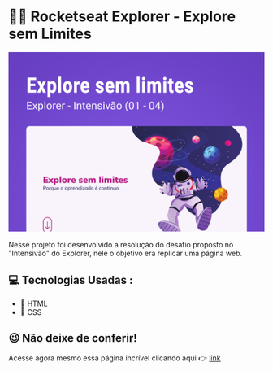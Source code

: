 # 🧑‍🚀 Rocketseat Explorer - Explore sem Limites

![Imagem_projeto](./assets/image_readme.png)

Nesse projeto foi desenvolvido a resolução do desafio proposto no "Intensivão" do Explorer, nele o objetivo era replicar uma página web.

## 💻 Tecnologias Usadas :

- 🔴 HTML
- 🔵 CSS


## 😉 Não deixe de conferir!

Acesse agora mesmo essa página incrível clicando aqui 👉 [link](https://antoniofmbr.github.io/explore-sem-limites-Explorer/)
